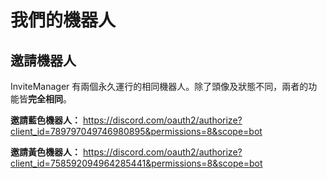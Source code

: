 # 我們的機器人

## 邀請機器人

InviteManager 有兩個永久運行的相同機器人。除了頭像及狀態不同，兩者的功能皆****完全相同****。

**邀請藍色機器人：**
https://discord.com/oauth2/authorize?client_id=789797049746980895&permissions=8&scope=bot

**邀請黃色機器人：**
https://discord.com/oauth2/authorize?client_id=758592094964285441&permissions=8&scope=bot

